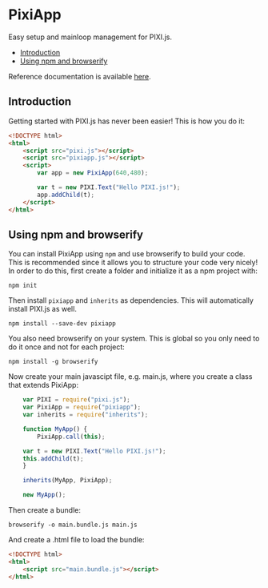 PixiApp
=======

Easy setup and mainloop management for PIXI.js.

* [Introduction](#introduction)
* [Using npm and browserify](#using-npm-and-browserify)

Reference documentation is available [here](http://limikael.altervista.org/pixiappdoc/).

Introduction
------------

Getting started with PIXI.js has never been easier! This is how you do it:

````html
<!DOCTYPE html>
<html>
	<script src="pixi.js"></script>
	<script src="pixiapp.js"></script>
	<script>
		var app = new PixiApp(640,480);

		var t = new PIXI.Text("Hello PIXI.js!");
		app.addChild(t);
	</script>
</html>
````

Using npm and browserify
------------------------

You can install PixiApp using `npm` and use browserify to build your code.
This is recommended since it allows you to structure your code very nicely!
In order to do this, first create a folder and initialize it as a npm project with:

    npm init

Then install `pixiapp` and `inherits` as dependencies. This will automatically install PIXI.js as well.

    npm install --save-dev pixiapp

You also need browserify on your system. This is global so you only need to do it once and not for 
each project:

    npm install -g browserify

Now create your main javascipt file, e.g. main.js, where you create a class that extends PixiApp:

````javascript
    var PIXI = require("pixi.js");
    var PixiApp = require("pixiapp");
    var inherits = require("inherits");

    function MyApp() {
        PixiApp.call(this);

	var t = new PIXI.Text("Hello PIXI.js!");
	this.addChild(t);
    }

    inherits(MyApp, PixiApp);

    new MyApp();
````

Then create a bundle:

    browserify -o main.bundle.js main.js

And create a .html file to load the bundle:

````html
<!DOCTYPE html>
<html>
	<script src="main.bundle.js"></script>
</html>
````


